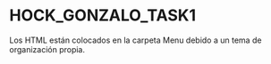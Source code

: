 # HOCK_GONZALO_TASK1

Los HTML están colocados en la carpeta Menu debido a un tema de organización propia.

